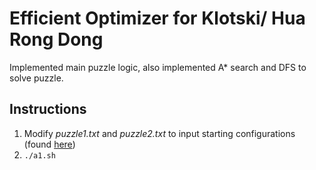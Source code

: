 # Efficient Optimizer for Klotski/ Hua Rong Dong

Implemented main puzzle logic, also implemented A* search and DFS to solve puzzle.

## Instructions
1. Modify *puzzle1.txt* and *puzzle2.txt* to input starting configurations (found [here](https://zh.wikipedia.org/wiki/%E8%8F%AF%E5%AE%B9%E9%81%93_(%E9%81%8A%E6%88%B2)))
2. `./a1.sh`
